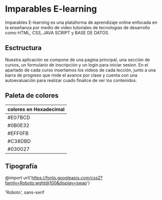# Imparables E-learning

Imparables E-learning es una plataforma de aprendizaje online enfocada en la enseñanza por medio de video tutoriales de tecnologias de desarrollo como HTML, CSS, 
JAVA SCRIPT y BASE DE DATOS.

## Esctructura
Nuestra aplicación se compone de una pagina principal, una sección de cursos, un formulario de inscripción y un login para iniciar sesion. En el apartado de cada
curso insertamos los videos de cada lección, junto a una barra de progreso que mide el avance por clase y cuenta con una autoevaluación para realizar cuado
finalice de ver los contenidos.

## Paleta de colores
| colores en Hexadecimal   |
| -------------------- |
|    #E07BCD     |
|    #0B0E32     |
|    #EFF0FB     |
|    #C38DBD     |
|    #030027     |

## Tipografía
@import url('https://fonts.googleapis.com/css2?family=Roboto:wght@100&display=swap')

 'Roboto', sans-serif

